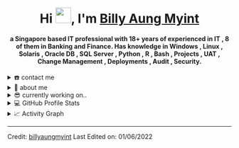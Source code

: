 <div align="center">
<h1 align="center">Hi <img width="35" src="https://github.com/billyaungmyint/billyaungmyint/blob/main/resources/img/waving.gif">, I'm <a href="https://billyaungmyint.com" target="_blank" rel="noopener noreferrer">Billy Aung Myint</a></h1>
<h4 align="center">a Singapore based IT professional with 18+ years of experienced in IT , 8 of them in Banking and Finance. Has knowledge in Windows , Linux , Solaris , Oracle DB , SQL Server , Python , R , Bash , Projects , UAT , Change Management , Deployments , Audit , Security.</h4>
</div>


<details>
  <summary>☎️ contact me</summary>
<div>
  <samp>
    <h2 align="center">😎 you can reach me by:</h2>
    <p align="center">
      <p>Checkout my personal site ---> <a href="https://billyaungmyint.com" target="_blank" rel="noopener noreferrer">https://billyaungmyint.com</a></p>
      <br/>
      <a href="https://www.linkedin.com/in/billyaungmyint/" target="blank"><img align="center"
         src="https://img.shields.io/badge/linkedin-%231DA1F2.svg?style=for-the-badge&logo=linkedin&logoColor=white"
         alt="azzar" height="30"/></a>
      <a href="https://fb.com/billyaungmyint" target="blank"><img align="center"
         src="https://img.shields.io/badge/facebook-4267B2.svg?style=for-the-badge&logo=facebook&logoColor=white"
         alt="azzar" height="30"/></a>
      <a href="mailto:billy@billyaungmyint.com" target="blank"><img align="center"
         src="https://img.shields.io/badge/gmail-EA4335.svg?style=for-the-badge&logo=gmail&logoColor=white"
         alt="azzar" height="30"/></a>
    <a href="https://twitter.com/billyaungmyint" target="blank"><img align="center"
         src="https://img.shields.io/badge/twitter-1DA1F2.svg?style=for-the-badge&logo=twitter&logoColor=white"
         alt="azzar" height="30"/></a>
    </p>
  <p align="center">     
      <br>
    </p>
  </samp>
</div>
</details>

<details>
  <summary>🧮 about me</summary>
  <br />
18+ years of experience in IT with 8 years in Banking and Finance. Experienced in 
  <div>
    <p align="center">
      <ul>
        <li> Windows </li>
        <li> Linux </li>
        <li> Solaris </li>
        <li> Networking (certified CCNA) </li>
        <li> Python </li>
        <li> R </li>
        <li> Oracle Database (certified OCA) </li>
        <li> UAT Testing </li>
        <li> Change Management </li>
        <li> Project Management </li>
    </ul>
    <br />
  </div>
</details>

<details>
  <summary>😎 currently working on..</summary>
  <br />
My current projects and learnings
  <div>
    <p align="center">
      <ul>
        <li> <a href="https://github.com/billyaungmyint/python" target="_blank" rel="noopener noreferrer">Python</a>.</p> </li>
        <ul>
          <li> Numpy </li>
          <li> Pandas </li>
          <li> Matplotlib </li>
          <li> Seaborn </li>
          <li> Scikit-learn </li>
          <li> Pytorch </li>
          <li> Spacy </li>
          <li> Streamlit </li>
        </ul>
        <li><a href="https://github.com/billyaungmyint/R" target="_blank" rel="noopener noreferrer">R</a>.</p></li>
        <ul>
          <li> Dplyr </li>
          <li> GGplo2 </li>
          <li> Shiny </li>
        </ul>
    </ul>
  </div>
</details>


<details> 
  <summary>💻 GitHub Profile Stats</summary>
  <div>
    <h2 align="center"> 📊 Github stats </h2>
      <br/>
        <p align="center">
          <a href="https://github.com/billyaungmyint/">
          <img src="https://github-readme-stats.vercel.app/api/top-langs/?username=billyaungmyint&langs_count=6&theme=gruvbox&layout=compact&hide_border=true" alt="billyaungmyint :: Top Langs" /></a>
        </p>
        <p align="center">
          <a href="https://github.com/billyaungmyint/">
          <img width="49.5%" src="https://github-readme-stats.vercel.app/api?username=billyaungmyint&show_icons=true&theme=gruvbox&hide_border=true" />
          <img width="49.5%" src="https://github-readme-streak-stats.herokuapp.com/?user=billyaungmyint&theme=gruvbox&hide_border=true" />
          </a>
       </p>
     <br>
  </div>    
</details>

<details>
  <summary>📈 Activity Graph</summary>
  <br/>
  <h2 align="center"> my current activity </h2>
<a href="https://github.com/billyaungmyint/github-readme-activity-graph"><img alt="Billy Aung Myint's Activity Graph" src="https://activity-graph.herokuapp.com/graph/?username=billyaungmyint&bg_color=000&color=fff&line=00E676&point=fff&hide_border=true" /></a>
</details>

------
Credit: [billyaungmyint](https://github.com/billyaungmyint)
Last Edited on: 01/06/2022
